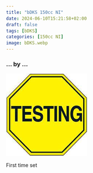 ```yaml
---
title: "bDKS 150cc NI"
date: 2024-06-10T15:21:58+02:00
draft: false
tags: [bDKS]
categories: [150cc NI]
image: bDKS.webp
---
```

### ... by ...
![Nothing there](testing.jpg)

First time set